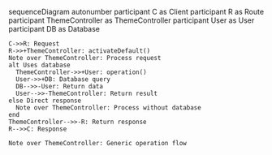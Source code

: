 sequenceDiagram
    autonumber
    participant C as Client
    participant R as Route
    participant ThemeController as ThemeController
    participant User as User
    participant DB as Database
    
    C->>R: Request
    R->>+ThemeController: activateDefault()
    Note over ThemeController: Process request
    alt Uses database
      ThemeController->>+User: operation()
      User->>+DB: Database query
      DB-->>-User: Return data
      User-->>-ThemeController: Return result
    else Direct response
      Note over ThemeController: Process without database
    end
    ThemeController-->>-R: Return response
    R-->>C: Response
    
    Note over ThemeController: Generic operation flow
  